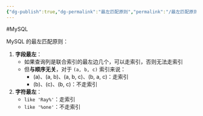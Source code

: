```yaml
---
{"dg-publish":true,"dg-permalink":"最左匹配原则","permalink":"/最左匹配原则/"}
---
```



#MySQL 

MySQL 的最左匹配原则：
1. **字段最左**：
	- 如果查询列是联合索引的最左边几个，可以走索引，否则无法走索引
	- 但**与顺序无关**，对于 `(a, b, c)` 索引来说：
		- (a)、(a, b)、(a, b, c)、(b, a, c)：走索引
		- (b)、(c)、(b, c)：不走索引
2. **字符最左**：
	- `like 'Ray%'`：走索引
	- `like '%one'`：不走索引